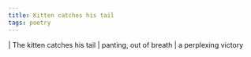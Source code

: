 ```yaml
---
title: Kitten catches his tail
tags: poetry
---
```


| The kitten catches his tail
| panting, out of breath
| a perplexing victory

